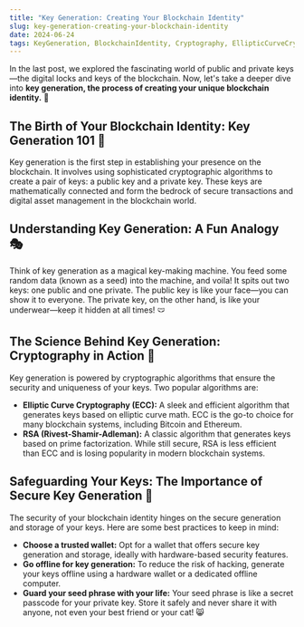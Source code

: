 ```yaml
---
title: "Key Generation: Creating Your Blockchain Identity"
slug: key-generation-creating-your-blockchain-identity
date: 2024-06-24
tags: KeyGeneration, BlockchainIdentity, Cryptography, EllipticCurveCryptography, RSACryptography
---
```


In the last post, we explored the fascinating world of public and private keys—the digital locks and keys of the blockchain. Now, let's take a deeper dive into **key generation, the process of creating your unique blockchain identity.** 🌟

## The Birth of Your Blockchain Identity: Key Generation 101 🐣

Key generation is the first step in establishing your presence on the blockchain. It involves using sophisticated cryptographic algorithms to create a pair of keys: a public key and a private key. These keys are mathematically connected and form the bedrock of secure transactions and digital asset management in the blockchain world.

## Understanding Key Generation: A Fun Analogy 🎭

Think of key generation as a magical key-making machine. You feed some random data (known as a seed) into the machine, and voila! It spits out two keys: one public and one private. The public key is like your face—you can show it to everyone. The private key, on the other hand, is like your underwear—keep it hidden at all times! 🩲

## The Science Behind Key Generation: Cryptography in Action 🔬

Key generation is powered by cryptographic algorithms that ensure the security and uniqueness of your keys. Two popular algorithms are:

- **Elliptic Curve Cryptography (ECC):** A sleek and efficient algorithm that generates keys based on elliptic curve math. ECC is the go-to choice for many blockchain systems, including Bitcoin and Ethereum.
- **RSA (Rivest-Shamir-Adleman):** A classic algorithm that generates keys based on prime factorization. While still secure, RSA is less efficient than ECC and is losing popularity in modern blockchain systems.

## Safeguarding Your Keys: The Importance of Secure Key Generation 🔐

The security of your blockchain identity hinges on the secure generation and storage of your keys. Here are some best practices to keep in mind:

- **Choose a trusted wallet:** Opt for a wallet that offers secure key generation and storage, ideally with hardware-based security features.
- **Go offline for key generation:** To reduce the risk of hacking, generate your keys offline using a hardware wallet or a dedicated offline computer.
- **Guard your seed phrase with your life:** Your seed phrase is like a secret passcode for your private key. Store it safely and never share it with anyone, not even your best friend or your cat! 😸
